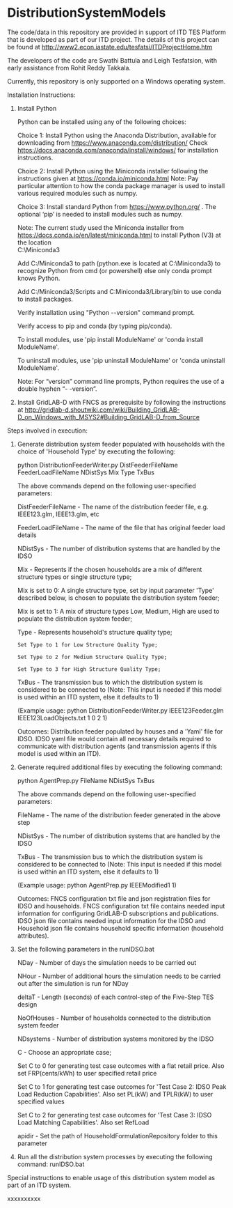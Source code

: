 # DistributionSystemModels

The code/data in this repository are provided in support of ITD TES Platform that is developed as part of our ITD project. The details of this project can be found at http://www2.econ.iastate.edu/tesfatsi/ITDProjectHome.htm

The developers of the code are Swathi Battula and Leigh Tesfatsion, with early assistance from Rohit Reddy Takkala.

Currently, this repository is only supported on a Windows operating system.

Installation Instructions:

1. Install Python
    
   Python can be installed using any of the following choices:
    
   Choice 1: Install Python using the Anaconda Distribution, available for downloading from https://www.anaconda.com/distribution/
   Check https://docs.anaconda.com/anaconda/install/windows/ for installation instructions. 

   Choice 2: Install Python using the Miniconda installer following the instructions given at https://conda.io/miniconda.html 
   Note: Pay particular attention to how the conda package manager is used to install various required modules such as numpy. 

   Choice 3: Install standard Python from https://www.python.org/ . The optional ‘pip’ is needed to install modules such as numpy.
	
   Note: The current study used the Miniconda installer from https://docs.conda.io/en/latest/miniconda.html to install Python (V3) at the location 	
   C:\Miniconda3

   Add C:/Miniconda3 to path (python.exe is located at C:\Miniconda3) to recognize Python from cmd (or powershell) else only conda prompt knows Python.
	
   Add C:/Miniconda3/Scripts and C:Miniconda3/Library/bin to use conda to install packages.

   Verify installation using "Python --version" command prompt.  
	
   Verify access to pip and conda (by typing pip/conda).
	
   To install modules, use 'pip install ModuleName' or 'conda install ModuleName'.
	
   To uninstall modules, use 'pip uninstall ModuleName' or 'conda uninstall ModuleName'.

   Note: For “version” command line prompts, Python requires the use of a double hyphen “- -version”.

2. Install GridLAB-D with FNCS as prerequisite by following the instructions at
   http://gridlab-d.shoutwiki.com/wiki/Building_GridLAB-D_on_Windows_with_MSYS2#Building_GridLAB-D_from_Source


Steps involved in execution:

1. Generate distribution system feeder populated with households with the choice of 'Household Type' by executing the following:

   python DistributionFeederWriter.py DistFeederFileName FeederLoadFileName NDistSys Mix Type TxBus
   
   The above commands depend on the following user-specified parameters: 
   
   DistFeederFileName - The name of the distribution feeder file, e.g. IEEE123.glm, IEEE13.glm, etc
   
   FeederLoadFileName - The name of the file that has original feeder load details
   
   NDistSys - The number of distribution systems that are handled by the IDSO
   
   Mix - Represents if the chosen households are a mix of different structure types or single structure type;
   
   Mix is set to 0: A single structure type, set by input parameter 'Type' described below, is chosen to populate the distribution system feeder;
   
   Mix is set to 1: A mix of structure types Low, Medium, High are used to populate the distribution system feeder;
	 
   Type - Represents household's structure quality type; 
   
	   Set Type to 1 for Low Structure Quality Type;

	   Set Type to 2 for Medium Structure Quality Type;

	   Set Type to 3 for High Structure Quality Type;
	   
   TxBus - The transmission bus to which the distribution system is considered to be connected to (Note: This input is needed if this model is used within an ITD system, else it defaults to 1)
   
   (Example usage: python DistributionFeederWriter.py IEEE123Feeder.glm IEEE123LoadObjects.txt 1 0 2 1)
   
   Outcomes: Distribution feeder populated by houses and a 'Yaml' file for IDSO. IDSO yaml file would contain all necessary details required to communicate with distribution agents (and transmission agents if this model is used within an ITD). 
    
2. Generate required additional files by executing the following command:
   
   python AgentPrep.py FileName NDistSys TxBus
   
   The above commands depend on the following user-specified parameters: 
   
   FileName - The name of the distribution feeder generated in the above step
   
   NDistSys - The number of distribution systems that are handled by the IDSO
   
   TxBus - The transmission bus to which the distribution system is considered to be connected to (Note: This input is needed if this model is used within an ITD system, else it defaults to 1)
   
   (Example usage: python AgentPrep.py IEEEModified1 1)  
    		
   Outcomes: FNCS configuration txt file and json registration files for IDSO and households.
   FNCS configuration txt file contains needed input information for configuring GridLAB-D subscriptions and publications. IDSO json file contains needed input information for the IDSO and Household json file contains household specific information (household attributes).
	
3. Set the following parameters in the runIDSO.bat
   
   NDay - Number of days the simulation needs to be carried out
   
   NHour - Number of additional hours the simulation needs to be carried out after the simulation is run for NDay
   
   deltaT - Length (seconds) of each control-step of the Five-Step TES design
   
   NoOfHouses - Number of households connected to the distribution system feeder
   
   NDsystems - Number of distribution systems monitored by the IDSO
   
   C - Choose an appropriate case; 
   
   Set C to 0 for generating test case outcomes with a flat retail price. Also set FRP(cents/kWh) to user specified retail price 
   
   Set C to 1 for generating test case outcomes for 'Test Case 2: IDSO Peak Load Reduction Capabilities'. Also set PL(kW) and TPLR(kW) to user specified values
   
   Set C to 2 for generating test case outcomes for 'Test Case 3: IDSO Load Matching Capabilities'. Also set RefLoad
   
   apidir - Set the path of HouseholdFormulationRepository folder to this parameter
	
4. Run all the distribution system processes by executing the following command:
   runIDSO.bat
   
Special instructions to enable usage of this distribution system model as part of an ITD system.

xxxxxxxxxx
